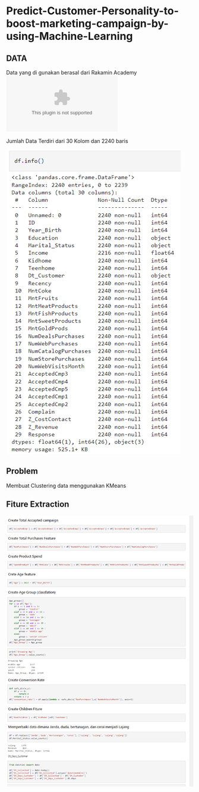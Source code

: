 # Predict-Customer-Personality-to-boost-marketing-campaign-by-using-Machine-Learning

## DATA 
Data yang di gunakan berasal dari Rakamin Academy ![View Data](https://github.com/Ujeeg/Predict-Customer-Personality-to-boost-marketing-campaign-by-using-Machine-Learning/blob/f79daa30fc1a192eaadfc315f6196016587edf5a/marketing_campaign_data.csv)

Jumlah Data Terdiri dari 30 Kolom dan 2240 baris

![View Data](https://github.com/Ujeeg/Predict-Customer-Personality-to-boost-marketing-campaign-by-using-Machine-Learning/blob/de2a9a75d319edafbe4e9e31b092f9296146a55b/Data.png)

## Problem 
Membuat Clustering data menggunakan KMeans

## Fiture Extraction
![](https://github.com/Ujeeg/Predict-Customer-Personality-to-boost-marketing-campaign-by-using-Machine-Learning/blob/96099aeda723bfcf720432e40702dab0cb601829/Future%20Extraction.png)

